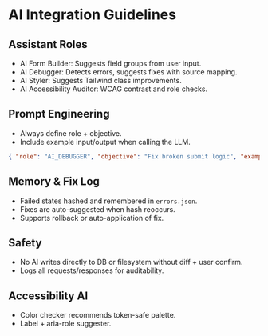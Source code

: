 
# AI Integration Guidelines

## Assistant Roles
- AI Form Builder: Suggests field groups from user input.
- AI Debugger: Detects errors, suggests fixes with source mapping.
- AI Styler: Suggests Tailwind class improvements.
- AI Accessibility Auditor: WCAG contrast and role checks.

## Prompt Engineering
- Always define role + objective.
- Include example input/output when calling the LLM.
```json
{ "role": "AI_DEBUGGER", "objective": "Fix broken submit logic", "example_input": "form fails on field blur" }
```

## Memory & Fix Log
- Failed states hashed and remembered in `errors.json`.
- Fixes are auto-suggested when hash reoccurs.
- Supports rollback or auto-application of fix.

## Safety
- No AI writes directly to DB or filesystem without diff + user confirm.
- Logs all requests/responses for auditability.

## Accessibility AI
- Color checker recommends token-safe palette.
- Label + aria-role suggester.
